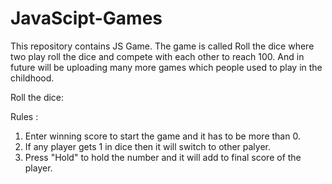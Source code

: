 # JavaScipt-Games
This repository contains JS Game. The game is called Roll the dice where two play roll the dice and compete with each other to reach 100. And in future will be uploading many more games which people used to play in the childhood.


Roll the dice:

Rules :
1. Enter winning score to start the game and it has to be more than 0.
2. If any player gets 1 in dice then it will switch to other palyer.
3. Press "Hold" to hold the number and it will add to final score of the player.
